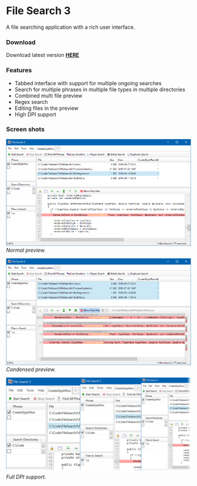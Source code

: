 File Search 3
=============

A file searching application with a rich user interface. 

### Download
Download latest version **[HERE](https://jonashertzman.github.io/FileSearch3/download/FileSearch3.zip)**

### Features
- Tabbed interface with support for multiple ongoing searches
- Search for multiple phrases in multiple file types in multiple directories
- Combined multi file preview
- Regex search
- Editing files in the preview
- High DPI support

### Screen shots
![screen](docs/images/screen1.png)
*Normal preview.*

![screen](docs/images/screen2.png)
*Condensed preview.*

![screen](docs/images/screen3.png)
*Full DPI support.*
